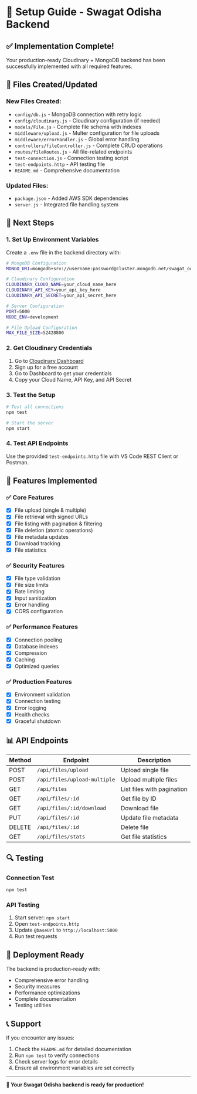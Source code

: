 # 🚀 Setup Guide - Swagat Odisha Backend

## ✅ Implementation Complete!

Your production-ready Cloudinary + MongoDB backend has been successfully implemented with all required features.

## 📁 Files Created/Updated

### New Files Created:
- `config/db.js` - MongoDB connection with retry logic
- `config/cloudinary.js` - Cloudinary configuration (if needed)
- `models/File.js` - Complete file schema with indexes
- `middleware/upload.js` - Multer configuration for file uploads
- `middleware/errorHandler.js` - Global error handling
- `controllers/fileController.js` - Complete CRUD operations
- `routes/fileRoutes.js` - All file-related endpoints
- `test-connection.js` - Connection testing script
- `test-endpoints.http` - API testing file
- `README.md` - Comprehensive documentation

### Updated Files:
- `package.json` - Added AWS SDK dependencies
- `server.js` - Integrated file handling system

## 🔧 Next Steps

### 1. Set Up Environment Variables

Create a `.env` file in the backend directory with:

```bash
# MongoDB Configuration
MONGO_URI=mongodb+srv://username:password@cluster.mongodb.net/swagat_odisha

# Cloudinary Configuration
CLOUDINARY_CLOUD_NAME=your_cloud_name_here
CLOUDINARY_API_KEY=your_api_key_here
CLOUDINARY_API_SECRET=your_api_secret_here

# Server Configuration
PORT=5000
NODE_ENV=development

# File Upload Configuration
MAX_FILE_SIZE=52428800
```

### 2. Get Cloudinary Credentials

1. Go to [Cloudinary Dashboard](https://cloudinary.com/console)
2. Sign up for a free account
3. Go to Dashboard to get your credentials
4. Copy your Cloud Name, API Key, and API Secret

### 3. Test the Setup

```bash
# Test all connections
npm test

# Start the server
npm start
```

### 4. Test API Endpoints

Use the provided `test-endpoints.http` file with VS Code REST Client or Postman.

## 🎯 Features Implemented

### ✅ Core Features
- [x] File upload (single & multiple)
- [x] File retrieval with signed URLs
- [x] File listing with pagination & filtering
- [x] File deletion (atomic operations)
- [x] File metadata updates
- [x] Download tracking
- [x] File statistics

### ✅ Security Features
- [x] File type validation
- [x] File size limits
- [x] Rate limiting
- [x] Input sanitization
- [x] Error handling
- [x] CORS configuration

### ✅ Performance Features
- [x] Connection pooling
- [x] Database indexes
- [x] Compression
- [x] Caching
- [x] Optimized queries

### ✅ Production Features
- [x] Environment validation
- [x] Connection testing
- [x] Error logging
- [x] Health checks
- [x] Graceful shutdown

## 📊 API Endpoints

| Method | Endpoint | Description |
|--------|----------|-------------|
| POST | `/api/files/upload` | Upload single file |
| POST | `/api/files/upload-multiple` | Upload multiple files |
| GET | `/api/files` | List files with pagination |
| GET | `/api/files/:id` | Get file by ID |
| GET | `/api/files/:id/download` | Download file |
| PUT | `/api/files/:id` | Update file metadata |
| DELETE | `/api/files/:id` | Delete file |
| GET | `/api/files/stats` | Get file statistics |

## 🔍 Testing

### Connection Test
```bash
npm test
```

### API Testing
1. Start server: `npm start`
2. Open `test-endpoints.http`
3. Update `@baseUrl` to `http://localhost:5000`
4. Run test requests

## 🚀 Deployment Ready

The backend is production-ready with:
- Comprehensive error handling
- Security measures
- Performance optimizations
- Complete documentation
- Testing utilities

## 📞 Support

If you encounter any issues:
1. Check the `README.md` for detailed documentation
2. Run `npm test` to verify connections
3. Check server logs for error details
4. Ensure all environment variables are set correctly

---

**🎉 Your Swagat Odisha backend is ready for production!**
